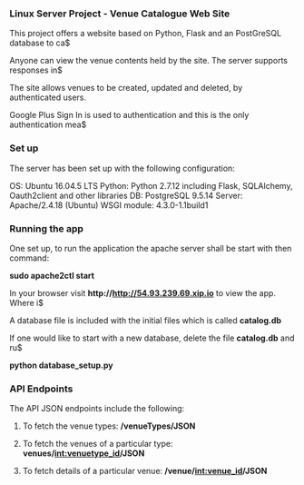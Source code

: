 ### Linux Server Project - Venue Catalogue Web Site

This project offers a website based on Python, Flask and an PostGreSQL database to ca$

Anyone can view the venue contents held by the site. The server supports responses in$

The site allows venues to be created, updated and deleted, by authenticated users.

Google Plus Sign In is used to authentication and this is the only authentication mea$


### Set up

The server has been set up with the following configuration:

OS: Ubuntu 16.04.5 LTS
Python: Python 2.7.12 including Flask, SQLAlchemy, Oauth2client and other libraries
DB: PostgreSQL 9.5.14
Server: Apache/2.4.18 (Ubuntu)
WSGI module: 4.3.0-1.1build1

### Running the app

One set up, to run the application the apache server shall be start with then command:

**sudo apache2ctl start**

In your browser visit **http://http://54.93.239.69.xip.io** to view the app.  Where i$

A database file is included with the initial files which is called **catalog.db**

If one would like to start with a new database, delete the file **catalog.db** and ru$

**python database_setup.py**

### API Endpoints

The API JSON endpoints include the following:

1. To fetch the venue types: **/venueTypes/JSON**

2. To fetch the venues of a particular type: **venues/<int:venuetype_id>/JSON**

3. To fetch details of a particular venue: **/venue/<int:venue_id>/JSON**

